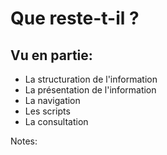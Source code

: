 <!-- .slide: -->

# Que reste-t-il ?

## Vu en partie: 

* La structuration de l'information
* La présentation de l'information 
* La navigation
* Les scripts
* La consultation 

Notes:
